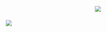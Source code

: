 <img align="right" src="https://visitor-badge.laobi.icu/badge?page_id=ajayxuns.ajayxuns" />

<h1 align="center">
    <img src="https://readme-typing-svg.herokuapp.com/?font=Righteous&size=35&center=true&vCenter=true&width=500&height=70&duration=4000&lines=Hi+There!+👋;+I'm+Ajay+Bankar!;" />
</h1>
